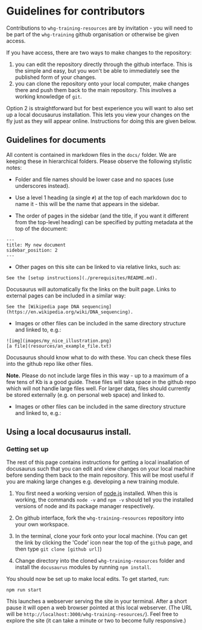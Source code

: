 # Guidelines for contributors

Contributions to `whg-training-resources` are by invitation - you will need to be part of the
`whg-training` github organisation or otherwise be given access.

If you have access, there are two ways to make changes to the repository:

1. you can edit the repository directly through the github interface.  This is the simple and easy, but you won't be able to immediately see the published form of your changes.
2. you can clone the repository onto your local computer, make changes there and push them back to the main repository.  This involves a working knowledge of `git`.

Option 2 is straightforward but for best experience you will want to also set up a local docusaurus
installation. This lets you view your changes on the fly just as they will appear online.
Instructions for doing this are given below.

## Guidelines for documents

All content is contained in markdown files in the `docs/` folder. We are keeping these in
hierarchical folders. Please observe the following stylistic notes:

* Folder and file names should be lower case and no spaces (use underscores instead).

* Use a level 1 heading (a single `#`) at the top of each markdown doc to name it - this will be
  the name that appears in the sidebar.

* The order of pages in the sidebar (and the title, if you want it different from the top-level
  heading) can be specified by putting metadata at the top of the document:

```
---
title: My new document
sidebar_position: 2
---
```

* Other pages on this site can be linked to via relative links, such as:

```
See the [setup instructions](./prerequisites/README.md).
```
Docusaurus will automatically fix the links on the built page.  Links to external pages can be included in a similar way:

```
See the [Wikipedia page DNA sequencing](https://en.wikipedia.org/wiki/DNA_sequencing).
```

* Images or other files can be included in the same directory structure and linked to, e.g.:
```
![img](images/my_nice_illustration.png)
[a file](resources/an_example_file.txt)
```
Docusaurus should know what to do with these.  You can check these files into the github repo like other files.

**Note.** Please do not include large files in this way - up to a maximum of a few tens of Kb is a good guide.
These files will take space in the github repo which will not handle large files well. For larger data, files
should currently be stored externally (e.g. on personal web space) and linked to.

* Images or other files can be included in the same directory structure and linked to, e.g.:


## Using a local docusaurus install.

### Getting set up

The rest of this page contains instructions for getting a local insallation of docusaurus such that
you can edit and view changes on your local machine before sending them back to the main
repository. This will be most useful if you are making large changes e.g. developing a new training
module.

1. You first need a working version of [node.js](https://nodejs.org/en/download/) installed. When
this is working, the commands `node -v` and `npm -v` should tell you the installed versions of node
and its package manager respectively.

2. On github interface, fork the `whg-training-resources` repository into your own workspace.

3. In the terminal, clone your fork onto your local machine. (You can get the link by clicking the
'Code' icon near the top of the `github` page, and then type `git clone [github url]`)

4. Change directory into the cloned `whg-training-resources` folder and install the `docusaurus`
modules by running `npm install`.

You should now be set up to make local edits.  To get started, run:

```
npm run start
```

This launches a webserver serving the site in your terminal. After a short pause it will open a web
browser pointed at this local webserver. (The URL will be
`http://localhost:3000/whg-training-resources/`). Feel free to explore the site (it can take a
minute or two to become fully responsive.)


